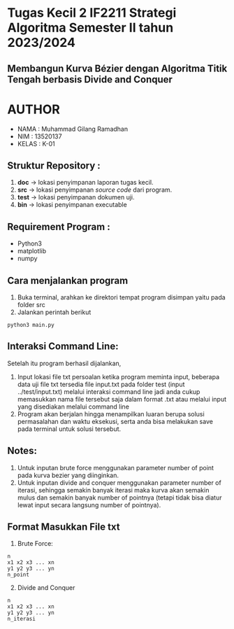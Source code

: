 # Tugas Kecil 2 IF2211 Strategi Algoritma Semester II tahun 2023/2024
## Membangun Kurva Bézier dengan Algoritma Titik Tengah berbasis Divide and Conquer

# AUTHOR
- NAMA  : Muhammad Gilang Ramadhan 
- NIM   : 13520137
- KELAS : K-01

## Struktur Repository :
1. **doc** -> lokasi penyimpanan laporan tugas kecil.
2. **src** -> lokasi penyimpanan *source code* dari program.
3. **test** -> lokasi penyimpanan dokumen uji.
4. **bin** -> lokasi penyimpanan executable

## Requirement Program :
- Python3
- matplotlib
- numpy

## Cara menjalankan program
1. Buka terminal, arahkan ke direktori tempat program disimpan yaitu pada folder src
2. Jalankan perintah berikut
```
python3 main.py
```

## Interaksi Command Line:
Setelah itu program berhasil dijalankan,
1. Input lokasi file txt persoalan ketika program meminta input, beberapa data uji file txt tersedia file input.txt pada folder test (input ../test/input.txt) melalui interaksi command line
    jadi anda cukup memasukkan nama file tersebut saja dalam format .txt atau melalui input yang disediakan melalui command line
2. Program akan berjalan hingga menampilkan luaran berupa solusi permasalahan dan waktu eksekusi, serta anda bisa melakukan save pada terminal untuk solusi tersebut.

## Notes:
1. Untuk inputan brute force menggunakan parameter number of point pada kurva bezier yang diinginkan.
2. Untuk inputan divide and conquer menggunakan parameter number of iterasi, sehingga semakin banyak iterasi maka kurva akan semakin mulus dan semakin banyak number of pointnya (tetapi tidak bisa diatur lewat input secara langsung number of pointnya).

## Format Masukkan File txt
1. Brute Force:
```
n
x1 x2 x3 ... xn
y1 y2 y3 ... yn
n_point
```

2. Divide and Conquer
```
n
x1 x2 x3 ... xn
y1 y2 y3 ... yn
n_iterasi
```